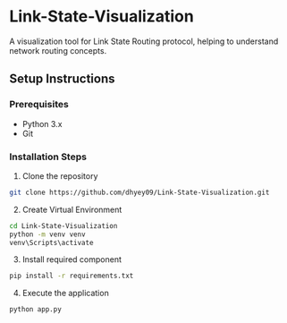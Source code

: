 # Link-State-Visualization

A visualization tool for Link State Routing protocol, helping to understand network routing concepts.

## Setup Instructions

### Prerequisites
- Python 3.x
- Git

### Installation Steps

1. Clone the repository
```bash
git clone https://github.com/dhyey09/Link-State-Visualization.git
```
2. Create Virtual Environment
```bash
cd Link-State-Visualization
python -m venv venv
venv\Scripts\activate
```
3. Install required component
```bash
pip install -r requirements.txt
```
4. Execute the application
```bash
python app.py
